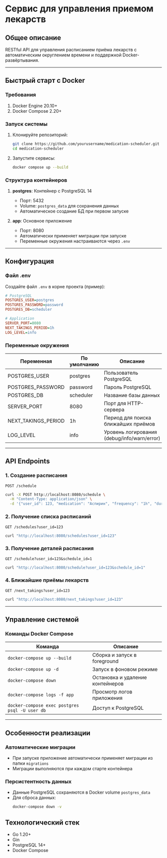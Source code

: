 # Сервис для управления приемом лекарств

## Общее описание
RESTful API для управления расписанием приёма лекарств с автоматическим округлением времени и поддержкой Docker-развёртывания.

---

## Быстрый старт с Docker

### Требования
1. Docker Engine 20.10+
2. Docker Compose 2.20+

### Запуск системы
1. Клонируйте репозиторий:
   ```bash
   git clone https://github.com/yourusername/medication-scheduler.git
   cd medication-scheduler
   ```

2. Запустите сервисы:
   ```bash
   docker compose up --build
   ```

### Структура контейнеров
1. **postgres**: Контейнер с PostgreSQL 14
   - Порт: 5432
   - Volume: `postgres_data` для сохранения данных
   - Автоматическое создание БД при первом запуске

2. **app**: Основное приложение
   - Порт: 8080
   - Автоматически применяет миграции при запуске
   - Переменные окружения настраиваются через `.env`

---

## Конфигурация

### Файл .env
Создайте файл `.env` в корне проекта (пример):
```ini
# PostgreSQL
POSTGRES_USER=postgres
POSTGRES_PASSWORD=password
POSTGRES_DB=scheduler

# Application
SERVER_PORT=8080
NEXT_TAKINGS_PERIOD=1h
LOG_LEVEL=info
```

### Переменные окружения
| Переменная               | По умолчанию     | Описание                          |
|--------------------------|------------------|-----------------------------------|
| POSTGRES_USER            | postgres         | Пользователь PostgreSQL           |
| POSTGRES_PASSWORD        | password         | Пароль PostgreSQL                 |
| POSTGRES_DB              | scheduler        | Название базы данных              |
| SERVER_PORT              | 8080             | Порт для HTTP-сервера             |
| NEXT_TAKINGS_PERIOD      | 1h               | Период для поиска ближайших приёмов |
| LOG_LEVEL                | info             | Уровень логирования (debug/info/warn/error) |

---

## API Endpoints

### 1. Создание расписания
`POST /schedule`
```bash
curl -X POST http://localhost:8080/schedule \
  -H "Content-Type: application/json" \
  -d '{"user_id": 123, "medication": "Аспирин", "frequency": "1h", "duration": "24h"}'
```

### 2. Получение списка расписаний
`GET /schedules?user_id=123`
```bash
curl "http://localhost:8080/schedules?user_id=123"
```

### 3. Получение деталей расписания
`GET /schedule?user_id=123&schedule_id=1`
```bash
curl "http://localhost:8080/schedule?user_id=123&schedule_id=1"
```

### 4. Ближайшие приёмы лекарств
`GET /next_takings?user_id=123`
```bash
curl "http://localhost:8080/next_takings?user_id=123"
```

---

## Управление системой

### Команды Docker Compose
| Команда                          | Описание                              |
|----------------------------------|---------------------------------------|
| `docker-compose up --build`      | Сборка и запуск в foreground         |
| `docker-compose up -d`           | Запуск в фоновом режиме              |
| `docker-compose down`            | Остановка и удаление контейнеров     |
| `docker-compose logs -f app`     | Просмотр логов приложения            |
| `docker-compose exec postgres psql -U user db` | Доступ к PostgreSQL |

---

## Особенности реализации

### Автоматические миграции
- При запуске приложение автоматически применяет миграции из папки `migrations`
- Миграции выполняются при каждом старте контейнера

### Персистентность данных
- Данные PostgreSQL сохраняются в Docker volume `postgres_data`
- Для сброса данных:
  ```bash
  docker-compose down -v
  ```

## Технологический стек
- Go 1.20+
- Gin
- PostgreSQL 14+
- Docker Compose
